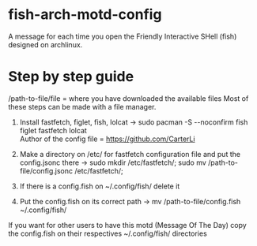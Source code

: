 # fish-arch-motd-config
A message for each time you open the Friendly Interactive SHell (fish) designed on archlinux.

# Step by step guide
/path-to-file/file = where you have downloaded the available files 
Most of these steps can be made with a file manager.

1. Install fastfetch, figlet, fish, lolcat -> sudo pacman -S --noconfirm fish figlet fastfetch lolcat   
Author of the config file = https://github.com/CarterLi

2. Make a directory on /etc/ for fastfetch configuration file and put the config.jsonc there -> sudo mkdir /etc/fastfetch/; sudo mv /path-to-file/config.jsonc /etc/fastfetch/;

3. If there is a config.fish on ~/.config/fish/ delete it

4. Put the config.fish on its correct path -> mv /path-to-file/config.fish ~/.config/fish/


If you want for other users to have this motd (Message Of The Day) copy the config.fish on their respectives ~/.config/fish/ directories 
